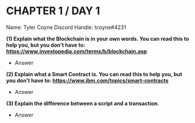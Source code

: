 # CHAPTER 1 / DAY 1

Name: Tyler Coyne
Discord Handle: tcoyne#4231

**(1) Explain what the Blockchain is in your own words. You can read this to help you, but you don't have to: https://www.investopedia.com/terms/b/blockchain.asp**

- Answer

**(2) Explain what a Smart Contract is. You can read this to help you, but you don't have to: https://www.ibm.com/topics/smart-contracts**

- Answer

**(3) Explain the difference between a script and a transaction.**

- Answer
